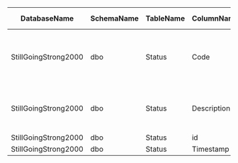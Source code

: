 | DatabaseName         | SchemaName | TableName | ColumnName  | Datatype | Datalength | nRows | FHIR Resource | FHIR path (full) | KR | Comment                                                                      |
|----------------------|------------|-----------|-------------|----------|------------|-------|---------------|------------------|----|------------------------------------------------------------------------------|
| StillGoingStrong2000 | dbo        | Status    | Code        | nvarchar | 8000       | 4     | Encounter     | Encounter.status |    | Må mappes til en av "EncounterStatus!" vurdert sammen med Status.Description |
| StillGoingStrong2000 | dbo        | Status    | Description | nvarchar | 8000       | 4     | Encounter     | Encounter.status |    | Må mappes til en av "EncounterStatus!" vurdert sammen med Status.Code        |
| StillGoingStrong2000 | dbo        | Status    | id          | int      | 4          | 4     |               |                  | 4  |                                                                              |
| StillGoingStrong2000 | dbo        | Status    | Timestamp   | datetime | 8          | 4     |               |                  | 1  |                                                                              |
